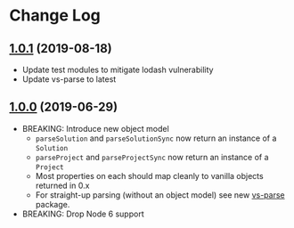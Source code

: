 # Change Log

## [1.0.1](https://github.com/stevenaw/vs-utils/compare/v1.0.0...v1.0.1) (2019-08-18)
- Update test modules to mitigate lodash vulnerability
- Update vs-parse to latest

## [1.0.0](https://github.com/stevenaw/vs-utils/compare/v0.0.6...v1.0.0) (2019-06-29)
- BREAKING: Introduce new object model
  - `parseSolution` and `parseSolutionSync` now return an instance of a `Solution`
  - `parseProject` and `parseProjectSync` now return an instance of a `Project`
  - Most properties on each should map cleanly to vanilla objects returned in 0.x
  - For straight-up parsing (without an object model) see new [vs-parse](https://www.npmjs.com/package/vs-parse) package.
- BREAKING: Drop Node 6 support